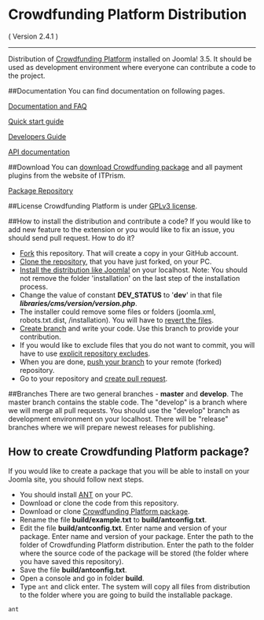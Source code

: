 Crowdfunding Platform Distribution
==========================
( Version 2.4.1 )
- - -

Distribution of [Crowdfunding Platform](http://itprism.com/free-joomla-extensions/ecommerce-gamification/crowdfunding-collective-raising-capital) installed on Joomla! 3.5. It should be used as development environment where everyone can contribute a code to the project.

##Documentation
You can find documentation on following pages.

[Documentation and FAQ](http://itprism.com/help/95-crowdfunding-documentation-faq)

[Quick start guide](http://itprism.com/help/119-crowdfunding-step-by-step)

[Developers Guide](http://itprism.com/help/120-crowdfunding-developers-documentation)

[API documentation](http://cdn.itprism.com/api/crowdfunding/index.html)

##Download
You can [download Crowdfunding package](http://itprism.com/free-joomla-extensions/ecommerce-gamification/crowdfunding-collective-raising-capital) and all payment plugins from the website of ITPrism.

[Package Repository](https://github.com/ITPrism/CrowdFunding)

##License
Crowdfunding Platform is under [GPLv3 license](http://www.gnu.org/licenses/gpl-3.0.en.html).

##How to install the distribution and contribute a code?
If you would like to add new feature to the extension or you would like to fix an issue, you should send pull request. How to do it?

* [Fork](https://help.github.com/articles/fork-a-repo/) this repository. That will create a copy in your GitHub account.
* [Clone the repository](https://help.github.com/articles/cloning-a-repository/), that you have just forked, on your PC.
* [Install the distribution like Joomla!](https://docs.joomla.org/J3.x:Installing_Joomla) on your localhost. Note: You should not remove the folder 'installation' on the last step of the installation process.
* Change the value of constant **DEV\_STATUS** to '**dev**' in that file *__libraries/cms/version/version.php__*.
* The installer could remove some files or folders (joomla.xml, robots.txt.dist, /installation). You will have to [revert the files](https://www.quora.com/How-can-I-recover-a-file-I-deleted-in-my-local-repo-from-the-remote-repo-in-Git).
* [Create branch](https://git-scm.com/book/en/v2/Git-Branching-Basic-Branching-and-Merging) and write your code. Use this branch to provide your contribution.
* If you would like to exclude files that you do not want to commit, you will have to use [explicit repository excludes](https://help.github.com/articles/ignoring-files/#explicit-repository-excludes).
* When you are done, [push your branch](https://help.github.com/articles/pushing-to-a-remote/) to your remote (forked) repository.
* Go to your repository and [create pull request](https://help.github.com/articles/using-pull-requests/).

##Branches
There are two general branches - __master__ and __develop__. The master branch contains the stable code. The "develop" is a branch where we will merge all pull requests. You should use the "develop" branch as development environment on your localhost. There will be "release" branches where we will prepare newest releases for publishing.

## How to create Crowdfunding Platform package?
If you would like to create a package that you will be able to install on your Joomla site, you should follow next steps.

* You should install [ANT](http://ant.apache.org/) on your PC.
* Download or clone the code from this repository.
* Download or clone [Crowdfunding Platform package](https://github.com/ITPrism/CrowdFunding).
* Rename the file __build/example.txt__ to __build/antconfig.txt__.
* Edit the file __build/antconfig.txt__. Enter name and version of your package. Enter name and version of your package. Enter the path to the folder of Crowdfunding Platform distribution. Enter the path to the folder where the source code of the package will be stored (the folder where you have saved this repository).
* Save the file __build/antconfig.txt__.
* Open a console and go in folder __build__.
* Type `ant` and click enter. The system will copy all files from distribution to the folder where you are going to build the installable package.

`ant`